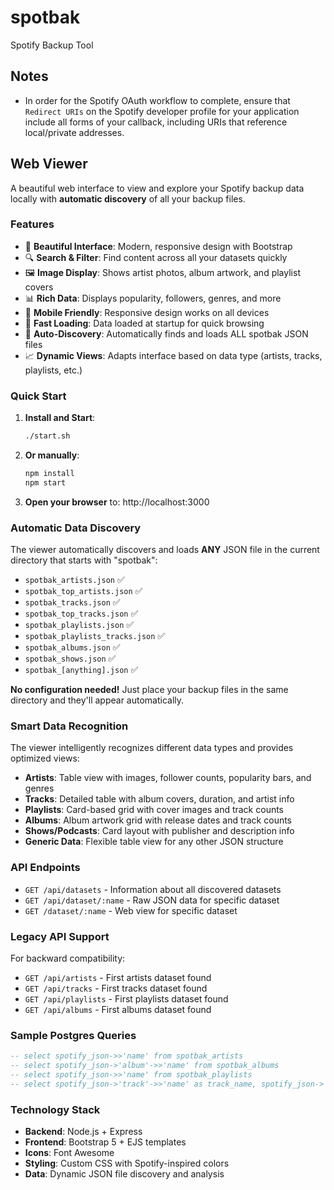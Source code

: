 # spotbak
Spotify Backup Tool

## Notes

- In order for the Spotify OAuth workflow to complete, ensure that `Redirect URIs` on the Spotify developer profile for your application include all forms of your callback, including URIs that reference local/private addresses.

## Web Viewer

A beautiful web interface to view and explore your Spotify backup data locally with **automatic discovery** of all your backup files.

### Features

- 🎨 **Beautiful Interface**: Modern, responsive design with Bootstrap
- 🔍 **Search & Filter**: Find content across all your datasets quickly
- 🖼️ **Image Display**: Shows artist photos, album artwork, and playlist covers
- 📊 **Rich Data**: Displays popularity, followers, genres, and more
- 📱 **Mobile Friendly**: Responsive design works on all devices
- 🚀 **Fast Loading**: Data loaded at startup for quick browsing
- 🔄 **Auto-Discovery**: Automatically finds and loads ALL spotbak JSON files
- 📈 **Dynamic Views**: Adapts interface based on data type (artists, tracks, playlists, etc.)

### Quick Start

1. **Install and Start**:
   ```bash
   ./start.sh
   ```

2. **Or manually**:
   ```bash
   npm install
   npm start
   ```

3. **Open your browser** to: http://localhost:3000

### Automatic Data Discovery

The viewer automatically discovers and loads **ANY** JSON file in the current directory that starts with "spotbak":

- `spotbak_artists.json` ✅
- `spotbak_top_artists.json` ✅  
- `spotbak_tracks.json` ✅
- `spotbak_top_tracks.json` ✅
- `spotbak_playlists.json` ✅
- `spotbak_playlists_tracks.json` ✅
- `spotbak_albums.json` ✅
- `spotbak_shows.json` ✅
- `spotbak_[anything].json` ✅

**No configuration needed!** Just place your backup files in the same directory and they'll appear automatically.

### Smart Data Recognition

The viewer intelligently recognizes different data types and provides optimized views:

- **Artists**: Table view with images, follower counts, popularity bars, and genres
- **Tracks**: Detailed table with album covers, duration, and artist info  
- **Playlists**: Card-based grid with cover images and track counts
- **Albums**: Album artwork grid with release dates and track counts
- **Shows/Podcasts**: Card layout with publisher and description info
- **Generic Data**: Flexible table view for any other JSON structure

### API Endpoints

- `GET /api/datasets` - Information about all discovered datasets
- `GET /api/dataset/:name` - Raw JSON data for specific dataset
- `GET /dataset/:name` - Web view for specific dataset

### Legacy API Support

For backward compatibility:
- `GET /api/artists` - First artists dataset found
- `GET /api/tracks` - First tracks dataset found  
- `GET /api/playlists` - First playlists dataset found
- `GET /api/albums` - First albums dataset found

### Sample Postgres Queries

```sql
-- select spotify_json->>'name' from spotbak_artists
-- select spotify_json->'album'->>'name' from spotbak_albums
-- select spotify_json->>'name' from spotbak_playlists
-- select spotify_json->'track'->>'name' as track_name, spotify_json->'track'->'artists'->0->>'name' as artist from spotbak_tracks
```

### Technology Stack

- **Backend**: Node.js + Express
- **Frontend**: Bootstrap 5 + EJS templates
- **Icons**: Font Awesome
- **Styling**: Custom CSS with Spotify-inspired colors
- **Data**: Dynamic JSON file discovery and analysis
